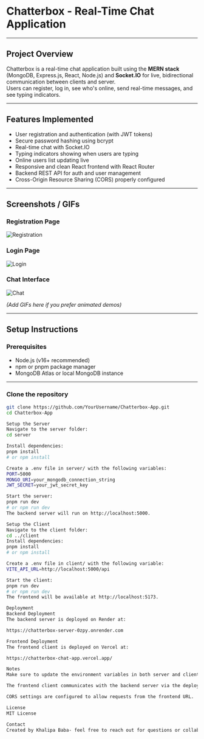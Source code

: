 # Chatterbox - Real-Time Chat Application

---

## Project Overview

Chatterbox is a real-time chat application built using the **MERN stack** (MongoDB, Express.js, React, Node.js) and **Socket.IO** for live, bidirectional communication between clients and server.  
Users can register, log in, see who's online, send real-time messages, and see typing indicators.

---

## Features Implemented

- User registration and authentication (with JWT tokens)
- Secure password hashing using bcrypt
- Real-time chat with Socket.IO
- Typing indicators showing when users are typing
- Online users list updating live
- Responsive and clean React frontend with React Router
- Backend REST API for auth and user management
- Cross-Origin Resource Sharing (CORS) properly configured

---

## Screenshots / GIFs

### Registration Page

![Registration](./screenshots/register.png)

### Login Page

![Login](./screenshots/login.png)

### Chat Interface

![Chat](./screenshots/chat.png)

*(Add GIFs here if you prefer animated demos)*

---

## Setup Instructions

### Prerequisites

- Node.js (v16+ recommended)
- npm or pnpm package manager
- MongoDB Atlas or local MongoDB instance

---

### Clone the repository

```bash
git clone https://github.com/YourUsername/Chatterbox-App.git
cd Chatterbox-App

Setup the Server
Navigate to the server folder:
cd server

Install dependencies:
pnpm install
# or npm install

Create a .env file in server/ with the following variables:
PORT=5000
MONGO_URI=your_mongodb_connection_string
JWT_SECRET=your_jwt_secret_key

Start the server:
pnpm run dev
# or npm run dev
The backend server will run on http://localhost:5000.

Setup the Client
Navigate to the client folder:
cd ../client
Install dependencies:
pnpm install
# or npm install

Create a .env file in client/ with the following variable:
VITE_API_URL=http://localhost:5000/api

Start the client:
pnpm run dev
# or npm run dev
The frontend will be available at http://localhost:5173.

Deployment
Backend Deployment
The backend server is deployed on Render at:

https://chatterbox-server-0zpy.onrender.com

Frontend Deployment
The frontend client is deployed on Vercel at:

https://chatterbox-chat-app.vercel.app/

Notes
Make sure to update the environment variables in both server and client when deploying.

The frontend client communicates with the backend server via the deployed backend URL specified in VITE_API_URL.

CORS settings are configured to allow requests from the frontend URL.

License
MIT License

Contact
Created by Khalipa Baba- feel free to reach out for questions or collaborations.



